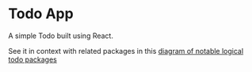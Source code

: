 # Todo App
A simple Todo built using React.

See it in context with related packages in this [diagram of notable logical todo packages](https://lucid.app/documents/view/cccb17ee-2478-4fa2-b544-de293e375241)
